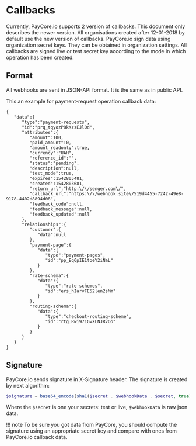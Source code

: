 # Callbacks

Currently, PayСore.io supports 2 version of callbacks. This document only describes the newer version. All organisations created after 12-01-2018 by default use the new version of callbacks. PayСore.io sign data using organization secret keys. They can be obtained in organization settings. All callbacks are signed live or test secret key according to the mode in which operation has been created.

## Format
All webhooks are sent in JSON-API format. It is the same as in public API. 

This an example for payment-request operation callback data:

```
{
   "data":{
      "type":"payment-requests",
      "id":"prq_tqyozP8kKzsEJlOd",
      "attributes":{
         "amount":100,
         "paid_amount":0,
         "amount_readonly":true,
         "currency":"UAH",
         "reference_id":"",
         "status":"pending",
         "description":null,
         "test_mode":true,
         "expires":1542805481,
         "created":1542803681,
         "return_url":"http:\/\/senger.com\/",
         "callback_url":"https:\/\/webhook.site\/519d4455-7242-49e8-9178-4402d8894d08",
         "feedback_code":null,
         "feedback_message":null,
         "feedback_updated":null
      },
      "relationships":{
         "customer":{
            "data":null
         },
         "payment-page":{
            "data":{
               "type":"payment-pages",
               "id":"pp_Eq6pIE1toeY2iNaL"
            }
         },
         "rate-schema":{
            "data":{
               "type":"rate-schemes",
               "id":"ers_hIarvFE52len2sMm"
            }
         },
         "routing-schema":{
            "data":{
               "type":"checkout-routing-scheme",
               "id":"rtg_Rwi971GvXLNJRvOo"
            }
         }
      }
   }
}
```

## Signature

 PayСore.io sends signature in X-Signature header. The signature is created by next algorithm:

```php
$signature = base64_encode(sha1($secret . $webhookData . $secret, true));
```
Where the ```$secret``` is one your secrets: test or live, ```$webhookData``` is raw json data. 

!!! note
      To be sure you got data from PayСore, you should compute the signature using an appropriate secret key and compare with ones from PayСore.io callback data.
